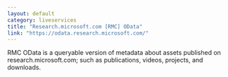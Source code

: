 ```yaml
---
layout: default
category: liveservices
title: "Research.microsoft.com [RMC] OData"
link: "https://odata.research.microsoft.com/"
---
```

RMC OData is a queryable version of metadata about assets published on research.microsoft.com; such as publications, videos, projects, and downloads.
